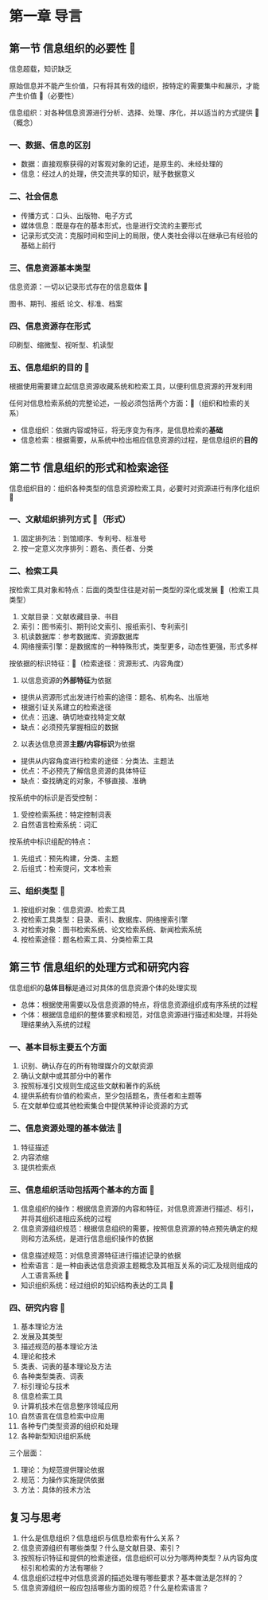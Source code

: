 # 第一章 导言

## 第一节 信息组织的必要性 🎯

信息超载，知识缺乏

原始信息并不能产生价值，只有将其有效的组织，按特定的需要集中和展示，才能产生价值 🎯（必要性）

信息组织：对各种信息资源进行分析、选择、处理、序化，并以适当的方式提供 🎯（概念）


### 一、数据、信息的区别

- 数据：直接观察获得的对客观对象的记述，是原生的、未经处理的
- 信息：经过人的处理，供交流共享的知识，赋予数据意义

### 二、社会信息

- 传播方式：口头、出版物、电子方式
- 媒体信息：既是存在的基本形式，也是进行交流的主要形式
- 记录形式交流：克服时间和空间上的局限，使人类社会得以在继承已有经验的基础上前行

### 三、信息资源基本类型

信息资源：一切以记录形式存在的信息载体 🎯

图书、期刊、报纸 论文、标准、档案

### 四、信息资源存在形式

印刷型、缩微型、视听型、机读型

### 五、信息组织的目的 🎯

根据使用需要建立起信息资源收藏系统和检索工具，以便利信息资源的开发利用

任何对信息检索系统的完整论述，一般必须包括两个方面：🎯（组织和检索的关系）

- 信息组织：依据内容或特征，将无序变为有序，是信息检索的**基础**
- 信息检索：根据需要，从系统中检出相应信息资源的过程，是信息组织的**目的**

## 第二节 信息组织的形式和检索途径

信息组织目的：组织各种类型的信息资源检索工具，必要时对资源进行有序化组织 🎯

### 一、文献组织排列方式 🎯（形式）

1. 固定排列法：到馆顺序、专利号、标准号
2. 按一定意义次序排列：题名、责任者、分类

### 二、检索工具

按检索工具对象和特点：后面的类型住往是对前一类型的深化或发展 🎯（检索工具类型）

1. 文献目录：文献收藏目录、书目
2. 索引：图书索引、期刊论文索引、报纸索引、专利索引
3. 机读数据库：参考数据库、资源数据库
4. 网络搜索引擎：是数据库的一种特殊形式，类型更多，动态性更强，形式多样

按依据的标识特征：🎯（检索途径：资源形式、内容角度）

1. 以信息资源的**外部特征**为依据
  - 提供从资源形式出发进行检索的途径：题名、机构名、出版地
  - 根据引证关系建立的检索途径
  - 优点：迅速、确切地查找特定文献
  - 缺点：必须预先掌握相应的数据

2. 以表达信息资源**主题/内容标识**为依据
  - 提供从内容角度进行检索的途径：分类法、主题法
  - 优点：不必预先了解信息资源的具体特征
  - 缺点：查找确定的对象，不够直接、准确

按系统中的标识是否受控制：

1. 受控检索系统：特定控制词表
2. 自然语言检索系统：词汇

按系统中标识组配的特点：

1. 先组式：预先构建，分类、主题
2. 后组式：检索提问，文本检索

### 三、组织类型 🎯

1. 按组织对象：信息资源、检索工具
2. 按检索工具类型：目录、索引、数据库、网络搜索引擎
3. 对检索对象：图书检索系统、论文检索系统、新闻检索系统
4. 按检索途径：题名检索工具、分类检索工具

## 第三节 信息组织的处理方式和研究内容

信息组织的**总体目标**是通过对具体的信息资源个体的处理实现
  - 总体：根据使用需要以及信息资源的特点，将信息资源组织成有序系统的过程
  - 个体：根据信息组织的整体要求和规范，对信息资源进行描述和处理，并将处理结果纳入系统的过程

### 一、基本目标主要五个方面

1. 识别、确认存在的所有物理媒介的文献资源
2. 确认文献中或其部分中的著作
3. 按照标准引文规则生成这些文献和著作的系统
4. 提供系统有价值的检索点，至少包括题名，责任者和主题等
5. 在文献单位或其他检索集合中提供某种评论资源的方式

### 二、信息资源处理的基本做法 🎯

1. 特征描述
2. 内容浓缩
3. 提供检索点

### 三、信息组织活动包括两个基本的方面 🎯

1. 信息组织的操作：根据信息资源的内容和特征，对信息资源进行描述、标引，并将其组织进相应系统的过程
2. 信息资源组织规范：根据信息组织的需要，按照信息资源的特点预先确定的规则和方法系统，是进行信息组织操作的依据
  - 信息描述规范：对信息资源特征进行描述记录的依据
  - 检索语言：是一种由表达信息资源主题概念及其相互关系的词汇及规则组成的人工语言系统 🎯
  - 知识组织系统：经过组织的知识结构表达的工具 🎯

### 四、研究内容 🎯

1. 基本理论方法
2. 发展及其类型
3. 描述规范的基本理论方法
4. 理论和技术
5. 类表、词表的基本理论及方法
6. 各种类型类表、词表
7. 标引理论与技术
8. 信息检索工具
9. 计算机技术在信息整序领域应用
10. 自然语言在信息检索中应用
11. 各种专门类型资源的组织和处理
12. 各种新型知识组织系统

三个层面：

1. 理论：为规范提供理论依据
2. 规范：为操作实施提供依据
3. 方法：具体的技术方法

## 复习与思考

1. 什么是信息组织？信息组织与信息检索有什么关系？
2. 信息资源组织有哪些类型？什么是文献目录、索引？
3. 按照标识特征和提供的检索途径，信息组织可以分为哪两种类型？从内容角度标引和检索的方法有哪些？
4. 信息组织过程中对信息资源的描述处理有哪些要求？基本做法是怎样的？
5. 信息资源组织一般应包括哪些方面的规范？什么是检索语言？
